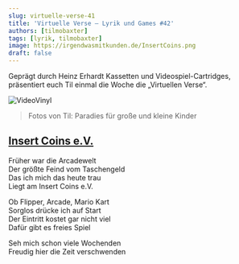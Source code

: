 ```yaml
---
slug: virtuelle-verse-41
title: 'Virtuelle Verse – Lyrik und Games #42'
authors: [tilmobaxter]
tags: [lyrik, tilmobaxter]
image: https://irgendwasmitkunden.de/InsertCoins.png
draft: false
---
```


Geprägt durch Heinz Erhardt Kassetten und Videospiel-Cartridges, präsentiert euch Til einmal die Woche die „Virtuellen Verse“.
<!--truncate-->

![VideoVinyl](https://irgendwasmitkunden.de/InsertCoins.png)
> Fotos von Til: Paradies für große und kleine Kinder

## [Insert Coins e.V.](https://www.insert-coins.com/)

Früher war die Arcadewelt  
Der größte Feind vom Taschengeld  
Das ich mich das heute trau  
Liegt am Insert Coins e.V. 

Ob Flipper, Arcade, Mario Kart  
Sorglos drücke ich auf Start  
Der Eintritt kostet gar nicht viel  
Dafür gibt es freies Spiel 

Seh mich schon viele Wochenden  
Freudig hier die Zeit verschwenden  

